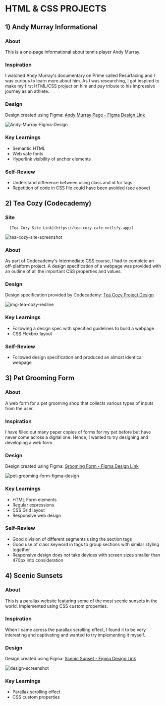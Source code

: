 # HTML & CSS PROJECTS

## 1) Andy Murray Informational

### About 

This is a one-page informational about tennis player Andy Murray.

### Inspiration

I watched Andy Murray's documentary on Prime called Resurfacing and I was curious to learn more about him. As I was researching, I got inspired to make my first HTML/CSS project on him and pay tribute to his impressive journey as an athlete.

### Design

Design created using Figma: [Andy Murray Page - Figma Design Link](https://www.figma.com/file/7JWxyP67QQ1HEUCuNGNkKG/Andy-Murray-Page?type=design&node-id=0%3A1&mode=design&t=RaMnqXbfgNmPuhZN-1)

![Andy-Murray-Figma-Design](https://github.com/sbhatoye/HTML-CSS-projects/assets/121978043/090e7700-962d-4462-8585-07f203b3b970)

### Key Learnings

- Semantic HTML
- Web safe fonts
- Hyperlink visibility of anchor elements

### Self-Review

- Understand difference between using class and id for tags
- Repetition of code in CSS file could have been avoided (see above)

## 2) Tea Cozy (Codecademy)

### Site

```http
  [Tea Cozy Site Link](https://tea-cozy-cafe.netlify.app/)
```
![tea-cozy-site-screenshot](https://github.com/sbhatoye/HTML-CSS-projects/assets/121978043/b5c2559c-ecc8-4b0c-a2e0-a71633d0e66b)

### About

As part of Codecademy's Intermediate CSS course, I had to complete an off-platform project. A design specification of a webpage was provided with an outline of all the important CSS properties and values. 

### Design 

Design specification provided by Codecademy: [Tea Cozy Project Design](https://content.codecademy.com/courses/freelance-1/unit-4/img-tea-cozy-redline.jpg?_gl=1*s0dto5*_ga*NzUwMzUwNDMxNi4xNjU2MzQ3MjI5*_ga_3LRZM6TM9L*MTY5NTA3MTQwOC4yMi4xLjE2OTUwNzE0NTAuMTguMC4w)

![img-tea-cozy-redline](https://github.com/sbhatoye/HTML-CSS-projects/assets/121978043/0c29c68a-ba26-49f4-8a71-6464751d240c)

### Key Learnings 

- Following a design spec with specified guidelines to build a webpage
- CSS Flexbox layout

### Self-Review

- Followed design specification and produced an almost identical webpage

## 3) Pet Grooming Form

### About 

A web form for a pet grooming shop that collects various types of  inputs from the user. 

### Inspiration

I have filled out many paper copies of forms for my pet before but have never come across a digital one. Hence, I wanted to try designing and developing a web form. 

### Design 

Design created using Figma: [Grooming Form - Figma Design Link](https://www.figma.com/file/3pMrP87Pk1saq2WxLK43ND/Grooming-Form?type=design&node-id=0%3A1&mode=design&t=Gbcf8YMI0XleOoxS-1)

![pet-grooming-form-figma-design](https://github.com/sbhatoye/HTML-CSS-projects/assets/121978043/8980c2d3-52a1-4767-bff3-47c9c97d84ad)

### Key Learnings

- HTML Form elements
- Regular expressions
- CSS Grid layout 
- Responsive web design

### Self-Review

- Good division of different segments using the section tags
- Good use of class keyword in tags to group sections with similar styling together 
- Responsive design does not take devices with screen sizes smaller than 470px  into consideration 

## 4) Scenic Sunsets

### About 

This is a parallax website featuring some of the most scenic sunsets in the world. Implemented using CSS custom properties. 

### Inspiration

When I came across the parallax scrolling effect, I found it to be very interesting and captivating and wanted to try implementing it myself. 

### Design

Design created using Figma: [Scenic Sunset - Figma Design Link](https://www.figma.com/file/rNLsKnb1tQ4wgL1RIkPp0g/Scenic-Sunsets?type=design&node-id=0%3A1&mode=design&t=wUcgPd8IawWV4P03-1)

![design-screenshot](https://github.com/sbhatoye/HTML-CSS-projects/assets/121978043/685c1c7c-2bf0-4751-8190-23d4c63433af)

### Key Learnings

- Parallax scrolling effect
- CSS custom properties
